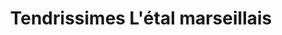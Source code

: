 ---
title: "Tendrissimes L'étal marseillais"
url: /nimes/tendrissimes-letal-marseillais/
shop: Metzgerei
---